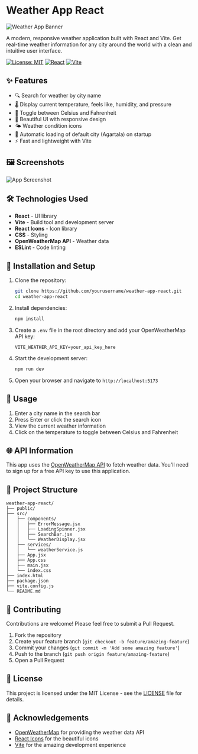 # Weather App React

![Weather App Banner](https://via.placeholder.com/800x400?text=Weather+App+React)

A modern, responsive weather application built with React and Vite. Get real-time weather information for any city around the world with a clean and intuitive user interface.

[![License: MIT](https://img.shields.io/badge/License-MIT-blue.svg)](https://opensource.org/licenses/MIT)
[![React](https://img.shields.io/badge/React-19.1.0-61DAFB?logo=react)](https://reactjs.org/)
[![Vite](https://img.shields.io/badge/Vite-6.3.5-646CFF?logo=vite)](https://vitejs.dev/)

## ✨ Features

- 🔍 Search for weather by city name
- 🌡️ Display current temperature, feels like, humidity, and pressure
- 🔄 Toggle between Celsius and Fahrenheit
- 🎨 Beautiful UI with responsive design
- 🌤️ Weather condition icons
- 🔄 Automatic loading of default city (Agartala) on startup
- ⚡ Fast and lightweight with Vite

## 🖼️ Screenshots

![App Screenshot](https://via.placeholder.com/600x400?text=Weather+App+Screenshot)

## 🛠️ Technologies Used

- **React** - UI library
- **Vite** - Build tool and development server
- **React Icons** - Icon library
- **CSS** - Styling
- **OpenWeatherMap API** - Weather data
- **ESLint** - Code linting

## 🚀 Installation and Setup

1. Clone the repository:
   ```bash
   git clone https://github.com/yourusername/weather-app-react.git
   cd weather-app-react
   ```

2. Install dependencies:
   ```bash
   npm install
   ```

3. Create a `.env` file in the root directory and add your OpenWeatherMap API key:
   ```
   VITE_WEATHER_API_KEY=your_api_key_here
   ```

4. Start the development server:
   ```bash
   npm run dev
   ```

5. Open your browser and navigate to `http://localhost:5173`

## 📖 Usage

1. Enter a city name in the search bar
2. Press Enter or click the search icon
3. View the current weather information
4. Click on the temperature to toggle between Celsius and Fahrenheit

## 🌐 API Information

This app uses the [OpenWeatherMap API](https://openweathermap.org/api) to fetch weather data. You'll need to sign up for a free API key to use this application.

## 📁 Project Structure

```
weather-app-react/
├── public/
├── src/
│   ├── components/
│   │   ├── ErrorMessage.jsx
│   │   ├── LoadingSpinner.jsx
│   │   ├── SearchBar.jsx
│   │   └── WeatherDisplay.jsx
│   ├── services/
│   │   └── weatherService.js
│   ├── App.jsx
│   ├── App.css
│   ├── main.jsx
│   └── index.css
├── index.html
├── package.json
├── vite.config.js
└── README.md
```

## 🤝 Contributing

Contributions are welcome! Please feel free to submit a Pull Request.

1. Fork the repository
2. Create your feature branch (`git checkout -b feature/amazing-feature`)
3. Commit your changes (`git commit -m 'Add some amazing feature'`)
4. Push to the branch (`git push origin feature/amazing-feature`)
5. Open a Pull Request

## 📄 License

This project is licensed under the MIT License - see the [LICENSE](LICENSE) file for details.

## 🙏 Acknowledgements

- [OpenWeatherMap](https://openweathermap.org/) for providing the weather data API
- [React Icons](https://react-icons.github.io/react-icons/) for the beautiful icons
- [Vite](https://vitejs.dev/) for the amazing development experience
